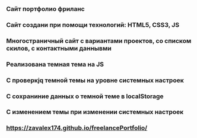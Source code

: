 ### Сайт портфолио фриланс
### Сайт создани при помощи технологий: HTML5, CSS3, JS
### Многостраничный сайт с вариантами проектов, со списком скилов, с контактными даннывми
### Реализована темная тема на JS
### C проверкjq темной темы на уровне системных настроек
### С сохраниние данных о темной теме в localStorage
### С изменением темы при изменении системных настроек

### https://zavalex174.github.io/freelancePortfolio/
